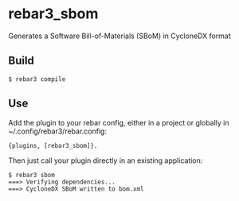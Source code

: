 rebar3_sbom
=====

Generates a Software Bill-of-Materials (SBoM) in CycloneDX format

Build
-----

    $ rebar3 compile

Use
---

Add the plugin to your rebar config, either in a project or globally in
~/.config/rebar3/rebar.config:

    {plugins, [rebar3_sbom]}.

Then just call your plugin directly in an existing application:


    $ rebar3 sbom
    ===> Verifying dependencies...
    ===> CycloneDX SBoM written to bom.xml
